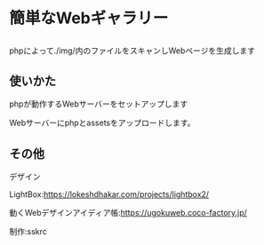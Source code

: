 # 簡単なWebギャラリー

##
phpによって./img/内のファイルをスキャンしWebページを生成します

## 使いかた
phpが動作するWebサーバーをセットアップします

Webサーバーにphpとassetsをアップロードします。

## その他

デザイン

LightBox:https://lokeshdhakar.com/projects/lightbox2/

動くWebデザインアイディア帳:https://ugokuweb.coco-factory.jp/


制作:sskrc

